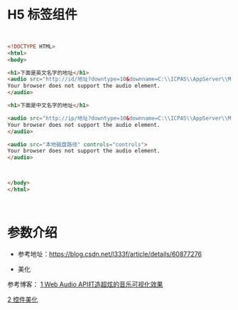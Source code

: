 # H5 标签组件

```html


<!DOCTYPE HTML>
<html>
<body>

<h1>下面是英文名字的地址</h1>
<audio src="http://id/地址?downtype=10&downname=C:\\ICPAS\\AppServer\\MediaFiles\\%E7%86%84%E7%81%AF%E5%B0%B1%E5%AF%9D-%E8%99%AB%E5%84%BF%E9%A3%9E.mp3" controls="controls">
Your browser does not support the audio element.
</audio>

<h1>下面是中文名字的地址</h1>

<audio src="http://ip/地址?downtype=10&downname=C:\\ICPAS\\AppServer\\MediaFiles\\熄灯就寝-虫儿飞.mp3" controls="controls">
Your browser does not support the audio element.
</audio>

<audio src="本地磁盘路径" controls="controls">
Your browser does not support the audio element.
</audio>



</body>
</html>




```


# 参数介绍

* 参考地址：https://blog.csdn.net/l333f/article/details/60877276

* 美化

参考博客：
[1 Web Audio API打造超炫的音乐可视化效果](https://www.cnblogs.com/qieguo/p/5405303.html)

[2 控件美化](https://blog.csdn.net/qq_40999496/article/details/85015033?utm_medium=distribute.pc_aggpage_search_result.none-task-blog-2~all~first_rank_v2~rank_v25-1-85015033.nonecase&utm_term=audio%E6%A0%B7%E5%BC%8F%E7%BE%8E%E5%8C%96)